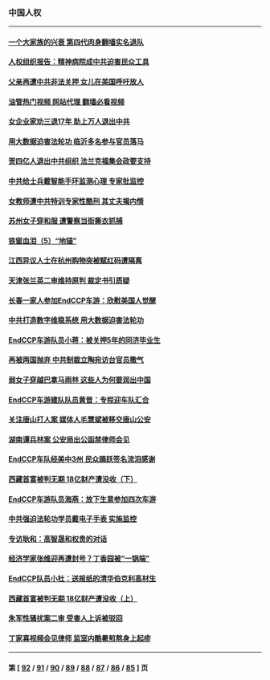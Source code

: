 ### 中国人权
---
#### [一个大家族的兴衰 第四代肉身翻墙实名退队](../../pages/ncid278/n13804661.md?08181645) 
#### [人权组织报告：精神病院成中共迫害民众工具](../../pages/ncid278/n13804311.md?08181645) 
#### [父亲再遭中共非法关押 女儿在美国呼吁放人](../../pages/ncid278/n13804643.md?08181645) 
#### [油管热门视频 网站代理 翻墙必看视频](http://209.222.30.114:81/youtube.html?08181645)
#### [女企业家劝三退17年 助上万人退出中共](../../pages/ncid278/n13803984.md?08181645) 
#### [用大数据迫害法轮功 临沂多名参与官员落马](../../pages/ncid278/n13803374.md?08181645) 
#### [贺四亿人退出中共组织 法兰克福集会政要支持](../../pages/ncid278/n13803117.md?08181645) 
#### [中共给士兵戴智能手环监测心理 专家批监控](../../pages/ncid278/n13803076.md?08181645) 
#### [女教师遭中共特训专家性酷刑 其丈夫揭内情](../../pages/ncid278/n13802924.md?08181645) 
#### [苏州女子穿和服 遭警察当街撕衣抓捕](../../pages/ncid278/n13802941.md?08181645) 
#### [铁窗血泪（5）“地锚”](../../pages/ncid278/n13801004.md?08181645) 
#### [江西异议人士在杭州购物突被赋红码遭隔离](../../pages/ncid278/n13802167.md?08181645) 
#### [天津张兰英二审维持原判 裁定书引质疑](../../pages/ncid278/n13802123.md?08181645) 
#### [长春一家人参加EndCCP车游：欣慰美国人觉醒](../../pages/ncid278/n13801543.md?08181645) 
#### [中共打造数字维稳系统 用大数据迫害法轮功](../../pages/ncid278/n13799087.md?08181645) 
#### [EndCCP车游队员小蒋：被关押5年的同济毕业生](../../pages/ncid278/n13801538.md?08181645) 
#### [再被两国抛弃 中共制裁立陶宛访台官员撒气](../../pages/ncid278/n13801476.md?08181645) 
#### [弱女子穿越巴拿马雨林 这些人为何要润出中国](../../pages/ncid278/n13801261.md?08181645) 
#### [EndCCP车游建队队员黄晋：专程迎车队汇合](../../pages/ncid278/n13800298.md?08181645) 
#### [关注唐山打人案 媒体人毛慧斌被移交唐山公安](../../pages/ncid278/n13801163.md?08181645) 
#### [湖南谭兵林案 公安局出公函禁律师会见](../../pages/ncid278/n13801154.md?08181645) 
#### [EndCCP车队经美中3州 民众踊跃签名流泪感谢](../../pages/ncid278/n13800967.md?08181645) 
#### [西藏首富被判无期 18亿财产遭没收（下）](../../pages/ncid278/n13800872.md?08181645) 
#### [EndCCP车游队员海燕：放下生意参加四次车游](../../pages/ncid278/n13800772.md?08181645) 
#### [中共强迫法轮功学员戴电子手表 实施监控](../../pages/ncid278/n13800403.md?08181645) 
#### [专访耿和：高智晟和权贵的对话](../../pages/ncid278/n13800480.md?08181645) 
#### [经济学家张维迎再遭封号？丁香园被“一锅端”](../../pages/ncid278/n13800289.md?08181645) 
#### [EndCCP队员小杜：送报纸的清华伯克利高材生](../../pages/ncid278/n13800311.md?08181645) 
#### [西藏首富被判无期 18亿财产遭没收（上）](../../pages/ncid278/n13800374.md?08181645) 
#### [朱军性骚扰案二审 受害人上诉被驳回](../../pages/ncid278/n13800163.md?08181645) 
#### [丁家喜视频会见律师 监室内酷暑煎熬身上起疹](../../pages/ncid278/n13800157.md?08181645) 

---
#### 第 [ [92](./92.md?08181645) / [91](./91.md?08181645) / [90](./90.md?08181645) / [89](./89.md?08181645) / [88](./88.md?08181645) / [87](./87.md?08181645) / [86](./86.md?08181645) / [85](./85.md?08181645) ] 页
